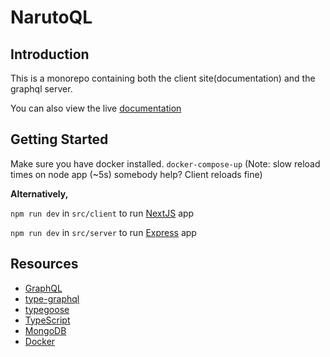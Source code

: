 # NarutoQL

## Introduction

This is a monorepo containing both the client site(documentation) and the graphql server.

You can also view the live [documentation](https://narutoql.com/docs)

## Getting Started

Make sure you have docker installed.
`docker-compose-up` (Note: slow reload times on node app (~5s) somebody help? Client reloads fine)

**Alternatively,**

`npm run dev` in `src/client` to run [NextJS](https://nextjs.org/) app

`npm run dev` in `src/server` to run [Express](https://expressjs.com/) app

## Resources

- [GraphQL](https://graphql.org/)
- [type-graphql](https://github.com/MichalLytek/type-graphql)
- [typegoose](https://typegoose.github.io/typegoose/)
- [TypeScript](http://typescriptlang.org/)
- [MongoDB](https://www.mongodb.com/)
- [Docker](https://www.docker.com/)

